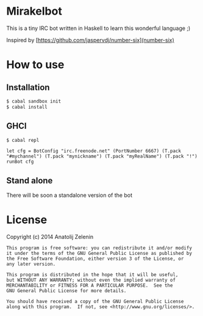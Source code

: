 # Mirakelbot

This is a tiny IRC bot written in Haskell to learn this wonderful language ;)

Inspired by [https://github.com/jaspervdj/number-six](number-six)

# How to use

## Installation

```sh
$ cabal sandbox init
$ cabal install
```
## GHCI

```sh
$ cabal repl
```

```haskel
let cfg = BotConfig "irc.freenode.net" (PortNumber 6667) (T.pack "#mychannel") (T.pack "mynickname") (T.pack "myRealName") (T.pack "!")
runBot cfg
```

## Stand alone
There will be soon a standalone version of the bot

# License

Copyright (c) 2014 Anatolij Zelenin


    This program is free software: you can redistribute it and/or modify
    it under the terms of the GNU General Public License as published by
    the Free Software Foundation, either version 3 of the License, or
    any later version.

    This program is distributed in the hope that it will be useful,
    but WITHOUT ANY WARRANTY; without even the implied warranty of
    MERCHANTABILITY or FITNESS FOR A PARTICULAR PURPOSE.  See the
    GNU General Public License for more details.

    You should have received a copy of the GNU General Public License
    along with this program.  If not, see <http://www.gnu.org/licenses/>.

